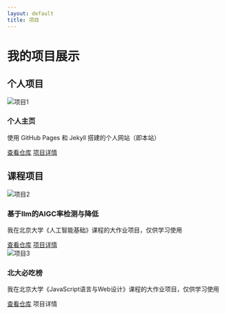 ```yaml
---
layout: default
title: 项目
---
```


# 我的项目展示

## 个人项目

<div class="grid">
  <div class="project-card">
    <img src="assets/images/project1.png" alt="项目1">
    <h3>个人主页</h3>
    <p>使用 GitHub Pages 和 Jekyll 搭建的个人网站（即本站）</p>
    <a href="https://github.com/kuiningzzzz/kuiningzzzz.github.io" target="_blank">查看仓库</a>
    <a href="project/personal_pages.md">项目详情</a>
  </div>
</div>

## 课程项目

<div class="grid">
  <div class="project-card">
    <img src="assets/images/project2.png" alt="项目2">
    <h3>基于llm的AIGC率检测与降低</h3>
    <p>我在北京大学《人工智能基础》课程的大作业项目，仅供学习使用</p>
    <a href="https://github.com/kuiningzzzz/AIGC_checker-reducer" target="_blank">查看仓库</a>
    <a href="project/AIGC_checker-reducer.md">项目详情</a>
  </div>

  <div class="project-card">
    <img src="assets/images/project3.png" alt="项目3">
    <h3>北大必吃榜</h3>
    <p>我在北京大学《JavaScript语言与Web设计》课程的大作业项目，仅供学习使用</p>
    <a href="https://github.com/kuiningzzzz/Peking_University_Must-Eating_List" target="_blank">查看仓库</a>
    <a herf="project/PKU_must-eating_list.md">项目详情</a>
  </div>
</div>
